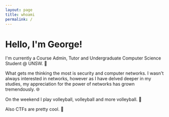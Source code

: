 ```yaml
---
layout: page
title: whoami
permalink: /
---
```


# Hello, I'm George!

I'm currently a Course Admin, Tutor and Undergraduate Computer Science Student @ UNSW. 🌱

What gets me thinking the most is security and computer networks. I wasn't always interested in networks, however as I have delved deeper in my studies, my appreciation for the power of networks has grown tremendously. 🌐

On the weekend I play volleyball, volleyball and more volleyball. 🏐

Also CTFs are pretty cool. 🚩
